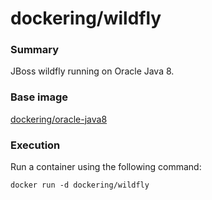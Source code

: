 # dockering/wildfly

### Summary

JBoss wildfly running on Oracle Java 8.


### Base image

[dockering/oracle-java8](https://github.com/andyvl/dockering/)


### Execution

Run a container using the following command:

  `docker run -d dockering/wildfly`
